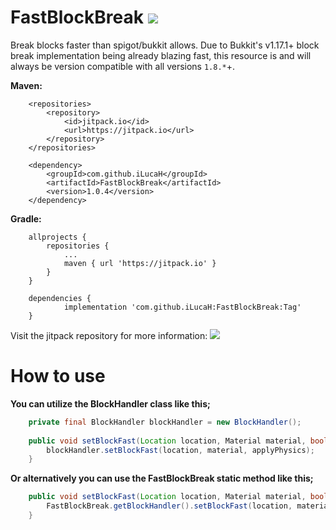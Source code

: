 # FastBlockBreak [![](https://jitpack.io/v/iLucaH/FastBlockBreak.svg)](https://jitpack.io/#iLucaH/FastBlockBreak)
Break blocks faster than spigot/bukkit allows. Due to Bukkit's v1.17.1+ block break implementation being already blazing fast, this resource is and will always be version compatible with all versions `1.8.*`+.

**Maven:**
```
	<repositories>
		<repository>
		    <id>jitpack.io</id>
		    <url>https://jitpack.io</url>
		</repository>
	</repositories>
	
	<dependency>
	    <groupId>com.github.iLucaH</groupId>
	    <artifactId>FastBlockBreak</artifactId>
	    <version>1.0.4</version>
	</dependency>
  ```
**Gradle:**
```
	allprojects {
		repositories {
			...
			maven { url 'https://jitpack.io' }
		}
	}

	dependencies {
	        implementation 'com.github.iLucaH:FastBlockBreak:Tag'
	}
```

Visit the jitpack repository for more information: [![](https://jitpack.io/v/iLucaH/FastBlockBreak.svg)](https://jitpack.io/#iLucaH/FastBlockBreak)



# How to use

**You can utilize the BlockHandler class like this;**
```java
    private final BlockHandler blockHandler = new BlockHandler();
    
    public void setBlockFast(Location location, Material material, boolean applyPhysics) {
        blockHandler.setBlockFast(location, material, applyPhysics);
    }
```
**Or alternatively you can use the FastBlockBreak static method like this;**
```java
    public void setBlockFast(Location location, Material material, boolean applyPhysics) {
        FastBlockBreak.getBlockHandler().setBlockFast(location, material, applyPhysics);
    }
```
